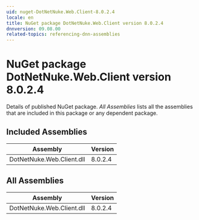 ```yaml
---
uid: nuget-DotNetNuke.Web.Client-8.0.2.4
locale: en
title: NuGet package DotNetNuke.Web.Client version 8.0.2.4
dnnversion: 09.08.00
related-topics: referencing-dnn-assemblies
---
```


# NuGet package DotNetNuke.Web.Client version 8.0.2.4
Details of published NuGet package.
*All Assemblies* lists all the assemblies that are included in this package or any dependent package.

## Included Assemblies

|Assembly|Version|
|---|---|
|DotNetNuke.Web.Client.dll|8.0.2.4|

## All Assemblies

|Assembly|Version|
|---|---|
|DotNetNuke.Web.Client.dll|8.0.2.4|

